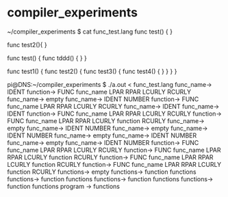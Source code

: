 # compiler_experiments
~/compiler_experiments $ cat func_test.lang 
func test() {
}

func test2(){
}

func test() {
	func tddd() {
	}
}

func test1() {
	func test2() {
		func test3() {
			func test4() {
			}
		}
	}
}

pi@DNS:~/compiler_experiments $ ./a.out  < func_test.lang 
func_name-> IDENT
function-> FUNC func_name LPAR RPAR LCURLY RCURLY 
func_name-> empty
func_name-> IDENT NUMBER
function-> FUNC func_name LPAR RPAR LCURLY RCURLY 
func_name-> IDENT
func_name-> IDENT
function-> FUNC func_name LPAR RPAR LCURLY RCURLY 
function-> FUNC func_name LPAR RPAR LCURLY function RCURLY 
func_name-> empty
func_name-> IDENT NUMBER
func_name-> empty
func_name-> IDENT NUMBER
func_name-> empty
func_name-> IDENT NUMBER
func_name-> empty
func_name-> IDENT NUMBER
function-> FUNC func_name LPAR RPAR LCURLY RCURLY 
function-> FUNC func_name LPAR RPAR LCURLY function RCURLY 
function-> FUNC func_name LPAR RPAR LCURLY function RCURLY 
function-> FUNC func_name LPAR RPAR LCURLY function RCURLY 
functions-> empty
functions-> function functions
functions-> function functions
functions-> function functions
functions-> function functions
program -> functions


